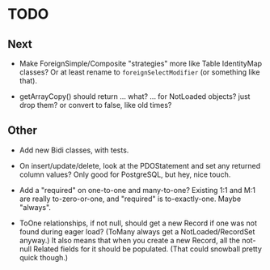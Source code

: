 # TODO

## Next

- Make ForeignSimple/Composite "strategies" more like Table IdentityMap classes?
  Or at least rename to `foreignSelectModifier` (or something like that).

- getArrayCopy() should return ... what? ... for NotLoaded objects? just drop them?
or convert to false, like old times?

## Other

- Add new Bidi classes, with tests.

- On insert/update/delete, look at the PDOStatement and set any returned column
  values? Only good for PostgreSQL, but hey, nice touch.

- Add a "required" on one-to-one and many-to-one? Existing 1:1 and M:1 are
  really to-zero-or-one, and "required" is to-exactly-one. Maybe "always".

- ToOne relationships, if not null, should get a new Record if one was not found
  during eager load? (ToMany always get a NotLoaded/RecordSet anyway.) It also
  means that when you create a new Record, all the not-null Related fields for
  it should be populated. (That could snowball pretty quick though.)
